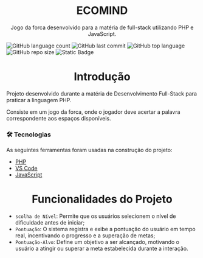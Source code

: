 <h1 align="center">ECOMIND</h1>
<p align="center">Jogo da forca desenvolvido para a matéria de full-stack utilizando PHP e JavaScript.</p>

![GitHub language count](https://img.shields.io/github/languages/count/TavinKG/ECOMIND?style=for-the-badge)
![GitHub last commit](https://img.shields.io/github/last-commit/TavinKG/ECOMIND?style=for-the-badge)
![GitHub top language](https://img.shields.io/github/languages/top/TavinKG/ECOMIND?style=for-the-badge)
![GitHub repo size](https://img.shields.io/github/repo-size/TavinKG/ECOMIND?style=for-the-badge)
![Static Badge](https://img.shields.io/badge/STATUS-FINALIZADO-blue?style=for-the-badge)



<h1 align="center">Introdução</h1>
<p>Projeto desenvolvido durante a matéria de Desenvolvimento Full-Stack para praticar a linguagem PHP.</p>
<p>Consiste em um jogo da forca, onde o jogador deve acertar a palavra correspondente aos espaços disponíveis.</p>

### 🛠 Tecnologias

As seguintes ferramentas foram usadas na construção do projeto:

- [PHP](https://www.php.net/)
- [VS Code](https://code.visualstudio.com/)
- [JavaScript](https://developer.mozilla.org/pt-BR/docs/Web/JavaScript)

<h1 align="center">Funcionalidades do Projeto</h1>

- `scolha de Nível`: Permite que os usuários selecionem o nível de dificuldade antes de iniciar;
- `Pontuação`: O sistema registra e exibe a pontuação do usuário em tempo real, incentivando o progresso e a superação de metas;
- `Pontuação-Alvo`: Define um objetivo a ser alcançado, motivando o usuário a atingir ou superar a meta estabelecida durante a interação.
